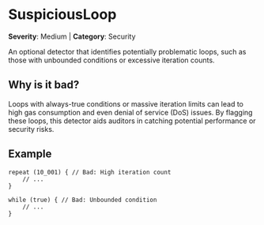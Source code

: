 # SuspiciousLoop
**Severity**: Medium | **Category**: Security

An optional detector that identifies potentially problematic loops, such as those
with unbounded conditions or excessive iteration counts.

## Why is it bad?
Loops with always-true conditions or massive iteration limits can lead to high
gas consumption and even denial of service (DoS) issues. By flagging these loops,
this detector aids auditors in catching potential performance or security risks.

## Example
```tact
repeat (10_001) { // Bad: High iteration count
    // ...
}

while (true) { // Bad: Unbounded condition
    // ...
}
```
